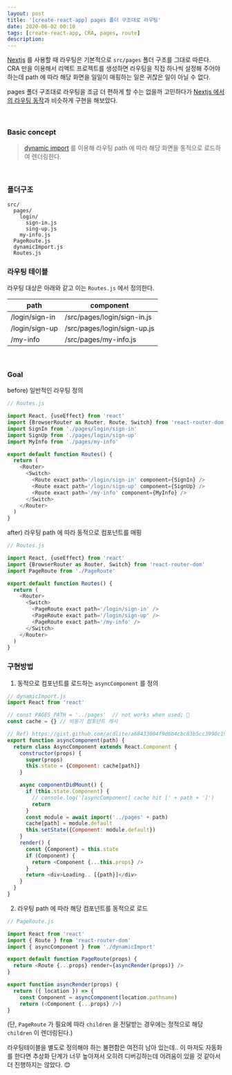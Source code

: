 ```yaml
---
layout: post
title: '[create-react-app] pages 폴더 구조대로 라우팅'
date: 2020-06-02 00:10
tags: [create-react-app, CRA, pages, route]
description:
---
```


[Nextjs](https://nextjs.org/) 를 사용할 때 라우팅은 기본적으로 `src/pages` 폴더 구조를 그대로 따른다. CRA 만을 이용해서 리액트 프로젝트를 생성하면 라우팅을 직접 하나씩 설정해 주어야 하는데 path 에 따라 해당 화면을 일일이 매핑하는 일은 귀찮은 일이 아닐 수 없다.

pages 폴더 구조대로 라우팅을 조금 더 편하게 할 수는 없을까 고민하다가 [Nextjs 에서의 라우팅 동작](https://nextjs.org/docs/basic-features/pages)과 비슷하게 구현을 해보았다.

<br>

### Basic concept

> [dynamic import](https://javascript.info/modules-dynamic-imports) 를 이용해 라우팅 path 에 따라 해당 화면을 동적으로 로드하여 렌더링한다.

<br>

### 폴더구조

```
src/
  pages/
    login/
      sign-in.js
      sing-up.js
    my-info.js
  PageRoute.js
  dynamicImport.js
  Routes.js
```

### 라우팅 테이블

라우팅 대상은 아래와 같고 이는 `Routes.js` 에서 정의한다.

| path           | component                   |
| -------------- | --------------------------- |
| /login/sign-in | /src/pages/login/sign-in.js |
| /login/sign-up | /src/pages/login/sign-up.js |
| /my-info       | /src/pages/my-info.js       |

<br>

### Goal

before) 일반적인 라우팅 정의

```js
// Routes.js

import React, {useEffect} from 'react'
import {BrowserRouter as Router, Route, Switch} from 'react-router-dom'
import SignIn from './pages/login/sign-in'
import SignUp from './pages/login/sign-up'
import MyInfo from './pages/my-info'

export default function Routes() {
  return (
    <Router>
      <Switch>
        <Route exact path='/login/sign-in' component={SignIn} />
        <Route exact path='/login/sign-up' component={SignUp} />
        <Route exact path='/my-info' component={MyInfo} />
      </Switch>
    </Router>
  )
}
```

after) 라우팅 path 에 따라 동적으로 컴포넌트를 매핑

```js
// Routes.js

import React, {useEffect} from 'react'
import {BrowserRouter as Router, Switch} from 'react-router-dom'
import PageRoute from './PageRoute'

export default function Routes() {
  return (
    <Router>
      <Switch>
        <PageRoute exact path='/login/sign-in' />
        <PageRoute exact path='/login/sign-up' />
        <PageRoute exact path='/my-info' />
      </Switch>
    </Router>
  )
}
```

### 구현방법

1. 동적으로 컴포넌트를 로드하는 `asyncComponent` 를 정의

```js
// dynamicImport.js
import React from 'react'

// const PAGES_PATH = '../pages'  // not works when used; 🤔
const cache = {} // 비동기 컴포넌트 캐시

// Ref) https://gist.github.com/acdlite/a68433004f9d6b4cbc83b5cc3990c194
export function asyncComponent(path) {
  return class AsyncComponent extends React.Component {
    constructor(props) {
      super(props)
      this.state = {Component: cache[path]}
    }

    async componentDidMount() {
      if (this.state.Component) {
        // console.log('[asyncComponent] cache hit [' + path + ']')
        return
      }
      const module = await import('../pages' + path)
      cache[path] = module.default
      this.setState({Component: module.default})
    }
    render() {
      const {Component} = this.state
      if (Component) {
        return <Component {...this.props} />
      }
      return <div>Loading.. [{path}]</div>
    }
  }
}
```

2. 라우팅 path 에 따라 해당 컴포넌트를 동적으로 로드

```js
// PageRoute.js

import React from 'react'
import { Route } from 'react-router-dom'
import { asyncComponent } from './dynamicImport'

export default function PageRoute(props) {
  return <Route {...props} render={asyncRender(props)} />
}

export function asyncRender(props) {
  return ({ location }) => {
    const Component = asyncComponent(location.pathname)
    return (<Component {...props} />)
}
```

(단, `PageRoute` 가 필요에 따라 `children` 을 전달받는 경우에는 정적으로 해당 `children` 이 렌더링된다.)

라우팅테이블을 별도로 정의해야 하는 불편함은 여전히 남아 있는데.. 이 마저도 자동화를 한다면 추상화 단계가 너무 높아져서 오히려 디버깅하는데 어려움이 있을 것 같아서 더 진행하지는 않았다. 😊

